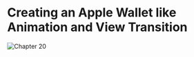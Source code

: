 # Creating an Apple Wallet like Animation and View Transition
![Chapter 20](https://github.com/user-attachments/assets/ab26f8b8-6d67-4f25-b90d-866528c5372c)

